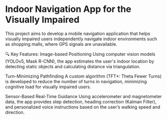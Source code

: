 # Indoor Navigation App for the Visually Impaired

This project aims to develop a mobile navigation application that helps visually impaired users independently navigate indoor environments such as shopping malls, where GPS signals are unavailable.

🔍 Key Features:
Image-based Positioning
Using computer vision models (YOLOv5, Mask R-CNN), the app estimates the user's indoor location by detecting static objects and calculating distance via triangulation.

Turn-Minimizing Pathfinding
A custom algorithm (TFT*: Theta Fewer Turns) is developed to reduce the number of turns in navigation, minimizing cognitive load for visually impaired users.

Sensor-Based Real-Time Guidance
Using accelerometer and magnetometer data, the app provides step detection, heading correction (Kalman Filter), and personalized voice instructions based on the user’s walking speed and direction.
